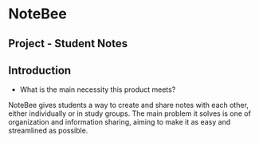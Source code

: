 # NoteBee
## Project - Student Notes
## Introduction
* What is the main necessity this product meets?

NoteBee gives students a way to create and share notes with each other, either individually or in study groups. The main problem it solves is one of organization and information sharing, aiming to make it as easy and streamlined as possible.